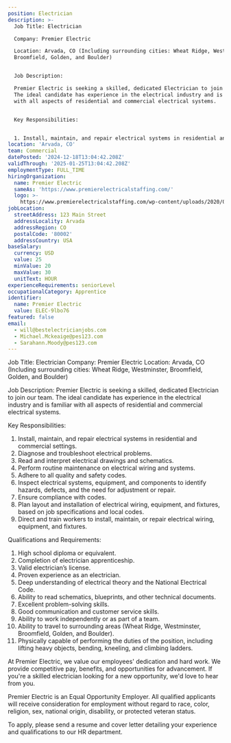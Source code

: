 ```yaml
---
position: Electrician
description: >-
  Job Title: Electrician

  Company: Premier Electric

  Location: Arvada, CO (Including surrounding cities: Wheat Ridge, Westminster,
  Broomfield, Golden, and Boulder)


  Job Description:

  Premier Electric is seeking a skilled, dedicated Electrician to join our team.
  The ideal candidate has experience in the electrical industry and is familiar
  with all aspects of residential and commercial electrical systems. 


  Key Responsibilities:


  1. Install, maintain, and repair electrical systems in residential and co...
location: 'Arvada, CO'
team: Commercial
datePosted: '2024-12-18T13:04:42.208Z'
validThrough: '2025-01-25T13:04:42.208Z'
employmentType: FULL_TIME
hiringOrganization:
  name: Premier Electric
  sameAs: 'https://www.premierelectricalstaffing.com/'
  logo: >-
    https://www.premierelectricalstaffing.com/wp-content/uploads/2020/05/Premier-Electrical-Staffing-logo.png
jobLocation:
  streetAddress: 123 Main Street
  addressLocality: Arvada
  addressRegion: CO
  postalCode: '80002'
  addressCountry: USA
baseSalary:
  currency: USD
  value: 25
  minValue: 20
  maxValue: 30
  unitText: HOUR
experienceRequirements: seniorLevel
occupationalCategory: Apprentice
identifier:
  name: Premier Electric
  value: ELEC-9lbo76
featured: false
email:
  - will@bestelectricianjobs.com
  - Michael.Mckeaige@pes123.com
  - Sarahann.Moody@pes123.com
---
```




Job Title: Electrician
Company: Premier Electric
Location: Arvada, CO (Including surrounding cities: Wheat Ridge, Westminster, Broomfield, Golden, and Boulder)

Job Description:
Premier Electric is seeking a skilled, dedicated Electrician to join our team. The ideal candidate has experience in the electrical industry and is familiar with all aspects of residential and commercial electrical systems. 

Key Responsibilities:

1. Install, maintain, and repair electrical systems in residential and commercial settings.
2. Diagnose and troubleshoot electrical problems.
3. Read and interpret electrical drawings and schematics.
4. Perform routine maintenance on electrical wiring and systems.
5. Adhere to all quality and safety codes.
6. Inspect electrical systems, equipment, and components to identify hazards, defects, and the need for adjustment or repair.
7. Ensure compliance with codes.
8. Plan layout and installation of electrical wiring, equipment, and fixtures, based on job specifications and local codes.
9. Direct and train workers to install, maintain, or repair electrical wiring, equipment, and fixtures.

Qualifications and Requirements:

1. High school diploma or equivalent.
2. Completion of electrician apprenticeship.
3. Valid electrician’s license.
4. Proven experience as an electrician.
5. Deep understanding of electrical theory and the National Electrical Code.
6. Ability to read schematics, blueprints, and other technical documents.
7. Excellent problem-solving skills.
8. Good communication and customer service skills.
9. Ability to work independently or as part of a team.
10. Ability to travel to surrounding areas (Wheat Ridge, Westminster, Broomfield, Golden, and Boulder).
11. Physically capable of performing the duties of the position, including lifting heavy objects, bending, kneeling, and climbing ladders.

At Premier Electric, we value our employees' dedication and hard work. We provide competitive pay, benefits, and opportunities for advancement. If you're a skilled electrician looking for a new opportunity, we'd love to hear from you.

Premier Electric is an Equal Opportunity Employer. All qualified applicants will receive consideration for employment without regard to race, color, religion, sex, national origin, disability, or protected veteran status. 

To apply, please send a resume and cover letter detailing your experience and qualifications to our HR department.
